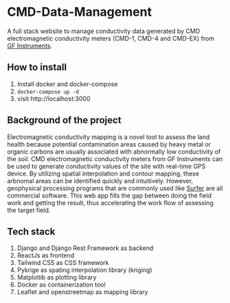 # CMD-Data-Management
A full stack website to manage conductivity data generated by CMD electromagnetic conductivity meters (CMD-1, CMD-4 and CMD-EX) from [GF Instruments](http://www.gfinstruments.cz/index.php?menu=gi&smenu=iem&cont=cmd_&ear=ov).

## How to install
1. Install docker and docker-compose
2. `docker-compose up -d`
3. visit http://localhost:3000

## Background of the project
Electromagnetic conductivity mapping is a novel tool to assess the land health because potential contamination areas caused by heavy metal or organic carbons are usually associated with abnormally low conductivity of the soil. CMD electromagnetic conductivity meters from GF Instruments can be used to generate conductivity values of the site with real-time GPS device. By utilizing spatial interpolation and contour mapping, these arbnomal areas can be identified quickly and intuitively. However, geophysical processing programs that are commonly used like [Surfer](https://www.goldensoftware.com/products/surfer) are all commercial software. This web app fills the gap between doing the field work and getting the result, thus accelerating the work flow of assessing the target field. 

## Tech stack
1. Django and Django Rest Framework as backend
2. ReactJs as frontend
3. Tailwind CSS as CSS framework
4. Pykrige as spating interpolation library (kriging)
5. Matplotlib as plotting library
6. Docker as containerization tool
7. Leaflet and openstreetmap as mapping library
